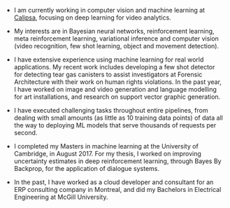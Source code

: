 
* I am currently working in computer vision and machine learning at [Calipsa](calipsa.io), focusing on deep learning for video analytics. 

* My interests are in Bayesian neural networks, reinforcement learning, meta reinforcement learning, variational inference and computer vision (video recognition, few shot learning, object and movement detection).

* I have extensive experience using machine learning for real world applications. My recent work includes developing a few shot detector for detecting tear gas canisters to assist investigators at Forensic Architecture with their work on human rights violations. In the past year, I have worked on image and video generation and language modelling for art installations, and research on support vector graphic generation. 

* I have executed challenging tasks throughout entire pipelines, from dealing with small amounts (as little as 10 training data points)  of data all the way to deploying ML models that serve thousands of requests per second.

* I completed my Masters in machine learning at the University of Cambridge, in August 2017. For my thesis, I worked on improving uncertainty estimates in deep reinforcement learning, through Bayes By Backprop, for the application of dialogue systems.

* In the past, I have worked as a cloud developer and consultant for an ERP consulting company in Montreal, and did my Bachelors in Electrical Engineering at McGill University. 